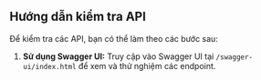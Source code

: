 ## Hướng dẫn kiểm tra API
Để kiểm tra các API, bạn có thể làm theo các bước sau:

1. **Sử dụng Swagger UI:** Truy cập vào Swagger UI tại `/swagger-ui/index.html` để xem và thử nghiệm các endpoint.
